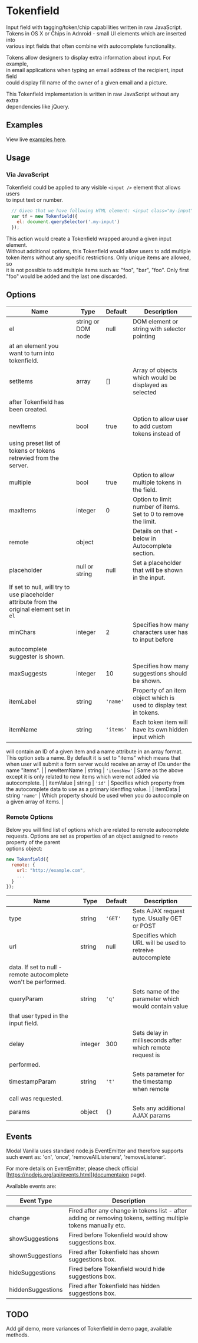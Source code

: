 # Tokenfield

Input field with tagging/token/chip capabilities written in raw JavaScript.  
Tokens in OS X or Chips in Adnroid - small UI elements which are inserted into  
various inpt fields that often combine with autocomplete functionality.  

Tokens allow designers to display extra information about input. For example,  
in email applications when typing an email address of the recipient, input field  
could display fill name of the owner of a given email and a picture.

This Tokenfield implementation is written in raw JavaScript without any extra  
dependencies like jQuery.

## Examples

View live [examples here](https://kanecohen.github.io/tokenfield).

## Usage

### Via JavaScript

Tokenfield could be applied to any visible `<input />` element that allows users  
to input text or number.

````js
  // Given that we have following HTML element: <input class="my-input" />
  var tf = new Tokenfield({
    el: document.querySelector('.my-input')
  });
````

This action would create a Tokenfield wrapped around a given input element.  
Without additional options, this Tokenfield would allow users to add multiple  
token items without any specific restrictions. Only unique items are allowed, so  
it is not possible to add multiple items such as: "foo", "bar", "foo". Only first  
"foo" would be added and the last one discarded.  

## Options

| Name | Type | Default | Description |
| ---- | ---- | ------- | ----------- |
| el | string or DOM node | null | DOM element or string with selector pointing 
at an element you want to turn into tokenfield. |
| setItems | array | [] | Array of objects which would be displayed as selected 
after Tokenfield has been created. |
| newItems | bool | true | Option to allow user to add custom tokens instead of 
using preset list of tokens or tokens retrevied from the server. |
| multiple | bool | true | Option to allow multiple tokens in the field. |
| maxItems | integer | 0 | Option to limit number of items. Set to 0 to remove the limit. |
| remote | object | | Details on that - below in Autocomplete section. |
| placeholder | null or string | null | Set a placeholder that will be shown in the input.
If set to null, will try to use placeholder attribute from the original element set in `el` |
| minChars | integer | 2 | Specifies how many characters user has to input before
autocomplete suggester is shown. |
| maxSuggests | integer | 10 | Specifies how many suggestions should be shown. |
| itemLabel | string | `'name'` | Property of an item object which is used to display text in tokens. |
| itemName | string | `'items'` | Each token item will have its own hidden input which
will contain an ID of a given item and a name attribute in an array format. This option
sets a name. By default it is set to "items" which means that when user will submit a form
server would receive an array of IDs under the name "items". |
| newItemName | string | `'itemsNew'` | Same as the above except it is only related
to new items which were not added via autocomplete. |
| itemValue | string | `'id'` | Specifies which property from the autocomplete data to
use as a primary identfing value. |
| itemData | string `'name'` | Which property should be used when you do autocomple
on a given array of items. |

### Remote Options

Below you will find list of options which are related to remote autocomplete requests.
Options are set as properties of an object assigned to `remote` property of the parent  
options object:

````js
new Tokenfield({
  remote: {
    url: "http://example.com",
    ...
  }
});
````

| Name | Type | Default | Description |
| ---- | ---- | ------- | ----------- |
| type | string | `'GET'` | Sets AJAX request type. Usually GET or POST |
| url | string | null | Specifies which URL will be used to retreive autocomplete
data. If set to null - remote autocomplete won't be performed. |
| queryParam | string | `'q'` | Sets name of the parameter which would contain value
that user typed in the input field. |
| delay | integer | 300 | Sets delay in milliseconds after which remote request is
performed. |
| timestampParam | string | `'t'` | Sets parameter for the timestamp when remote
call was requested. |
| params | object | `{}` | Sets any additional AJAX params |

## Events

Modal Vanilla uses standard node.js EventEmitter and therefore supports such
event as: 'on', 'once', 'removeAllListeners', 'removeListener'.

For more details on EventEmitter, please check official [https://nodejs.org/api/events.html](documentaion page).

Available events are:

| Event Type | Description |
| ---------- | ----------- |
| change | Fired after any change in tokens list - after adding or removing tokens, setting multiple tokens manually etc. |
| showSuggestions | Fired before Tokenfield would show suggestions box. |
| shownSuggestions | Fired after Tokenfield has shown suggestions box. |
| hideSuggestions | Fired before Tokenfield would hide suggestions box. |
| hiddenSuggestions | Fired after Tokenfield has hidden suggestions box. |


## TODO

Add gif demo, more variances of Tokenfield in demo page, available methods.
